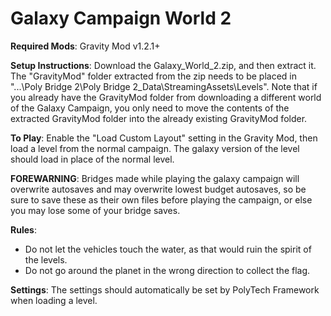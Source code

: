 # Galaxy Campaign World 2

**Required Mods**: Gravity Mod v1.2.1+

**Setup Instructions**: Download the Galaxy_World_2.zip, and then extract it. The "GravityMod" folder extracted from the zip needs to be placed in "...\Poly Bridge 2\Poly Bridge 2_Data\StreamingAssets\Levels". Note that if you already have the GravityMod folder from downloading a different world of the Galaxy Campaign, you only need to move the contents of the extracted GravityMod folder into the already existing GravityMod folder.  

**To Play**: Enable the "Load Custom Layout" setting in the Gravity Mod, then load a level from the normal campaign. The galaxy version of the level should load in place of the normal level.

**FOREWARNING**: Bridges made while playing the galaxy campaign will overwrite autosaves and may overwrite lowest budget autosaves, so be sure to
save these as their own files before playing the campaign, or else you may lose some of your bridge saves.

**Rules**:
- Do not let the vehicles touch the water, as that would ruin the spirit of the levels.
- Do not go around the planet in the wrong direction to collect the flag.

**Settings**:
The settings should automatically be set by PolyTech Framework when loading a level.
